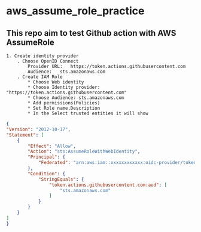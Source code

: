 # aws_assume_role_practice


## This repo aim to test Github action with AWS AssumeRole 

    1. Create identity provider
        . Choose OpenID Connect
            Provider URL:   https://token.actions.githubusercontent.com
            Audience:   sts.amazonaws.com
        . Create IAM Role 
            * Choose Web identity 
            * Choose Identity provider: "https://token.actions.githubusercontent.com"
            * Choose Audience: sts.amazonaws.com
            * Add permissions(Policies) 
            * Set Role name,Description
            * In the Select trusted entities it will show 
````json
{
"Version": "2012-10-17",
"Statement": [
    {
        "Effect": "Allow",
        "Action": "sts:AssumeRoleWithWebIdentity",
        "Principal": {
            "Federated": "arn:aws:iam::xxxxxxxxxxxx:oidc-provider/token.actions.githubusercontent.com"
        },
        "Condition": {
            "StringEquals": {
                "token.actions.githubusercontent.com:aud": [
                    "sts.amazonaws.com"
                ]
            }
        }
    }
]
}
````